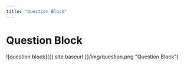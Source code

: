 ```yaml
---
title: "Question Block"
---
```

# Question Block
![question block]({{ site.baseurl }}/img/question.png "Question Block")